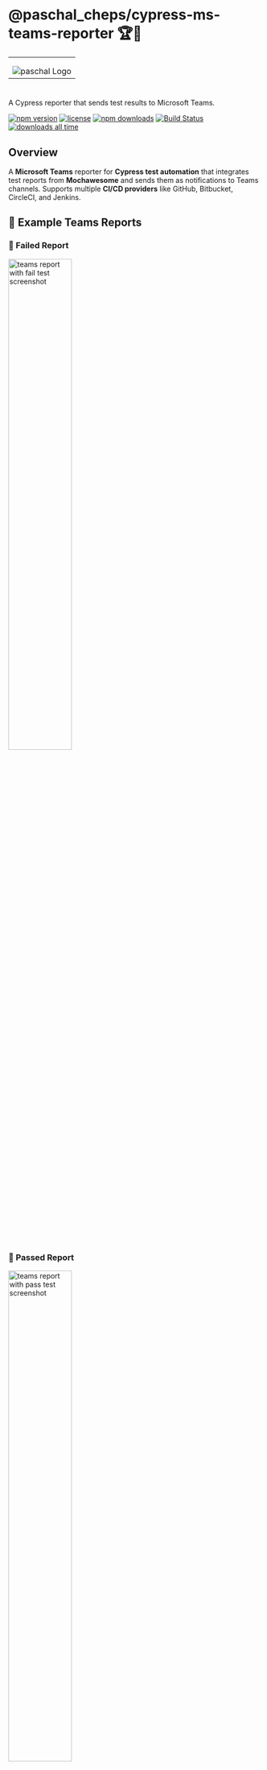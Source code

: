 # **@paschal_cheps/cypress-ms-teams-reporter** 🏆🚀

<table align="center"><tr><td align="center">
<img src="https://github.com/qaPaschalE/cypress-plugins/blob/main/assets/paschal%20logo%20(2).png?raw=true" alt="paschal Logo" style="max-width:120px;  margin-top:15px;"/>
</td></tr></table>

#

A Cypress reporter that sends test results to Microsoft Teams.

</td></tr></table>

[![npm version](https://img.shields.io/npm/v/@paschal_cheps/cypress-ms-teams-reporter)](https://www.npmjs.com/package/@paschal_cheps/cypress-ms-teams-reporter)
[![license](https://img.shields.io/npm/l/@paschal_cheps/cypress-ms-teams-reporter)](https://github.com/qaPaschalE/cypress-plugins/@paschal_cheps/cypress-ms-teams-reporter/blob/main/LICENSE)
[![npm downloads](https://img.shields.io/npm/dt/@paschal_cheps/cypress-ms-teams-reporter)](https://www.npmjs.com/package/@paschal_cheps/cypress-ms-teams-reporter)
[![Build Status](https://github.com/qaPaschalE/cypress-plugins/actions/workflows/build-cypress-ms-teams-reporter.yml/badge.svg)](https://github.com/aPaschalE/cypress-plugins/actions/workflows/build-cypress-ms-teams-reporter.yml)
[![downloads all time](https://img.shields.io/npm/dt/@paschal_cheps/cypress-ms-teams-reporter.svg?style=flat&color=black&label=lifetime%20downloads)](https://www.npmjs.com/package/@paschal_cheps/cypress-ms-teams-reporter)

## Overview

A **Microsoft Teams** reporter for **Cypress test automation** that integrates test reports from **Mochawesome** and sends them as notifications to Teams channels. Supports multiple **CI/CD providers** like GitHub, Bitbucket, CircleCI, and Jenkins.

## **📝 Example Teams Reports**

### **📌 Failed Report**

<img src="https://github.com/qaPaschalE/cypress-plugins/blob/main/assets/Failed_screenshot.jpeg?raw=true" alt="teams report with fail test screenshot" width="50%" />

### **📌 Passed Report**

<img src="https://github.com/qaPaschalE/cypress-plugins/blob/main/assets/Passed_screenshot.jpeg?raw=true" alt="teams report with pass test screenshot" width="50%" />

---

## **📌 Features**

✅ **CI/CD Integration** – Supports GitHub Actions, Bitbucket, CircleCI, Jenkins, or local execution.  
✅ **Microsoft Teams Webhook Support** – Sends test execution reports directly to a Teams channel.  
✅ **Mochawesome Report Parsing** – Extracts data from Cypress test runs.  
✅ **Screenshots & Videos Attachments** – Includes media from test failures.  
✅ **Custom Messages** – Add custom text and metadata (Module Name, Team Name, etc.).  
✅ **Only Failed Tests Mode** – Send notifications only if tests fail.  
✅ **Detailed Logging** – Enable verbose output for debugging.

---

## Prerequisites

- **[cypress-mochawesome-reporter](https://www.npmjs.com/package/cypress-mochawesome-reporter)** must be installed and configured in your Cypress setup and saveJson set to true in reporterOptions.

## **📦 Installation**

```sh
npm install -g @paschal_cheps/cypress-ms-teams-reporter
```

or as a **dev dependency**:

```sh
npm install --save-dev @paschal_cheps/cypress-ms-teams-reporter
```

### **Using `yarn`**

```sh
yarn add -D @paschal_cheps/cypress-ms-teams-reporter
```

---

## **⚙️ Usage**

### **1️⃣ Set up Microsoft Teams Webhook**

To send reports to Microsoft Teams, you need a webhook URL:

- Go to **Microsoft Teams**
- Add a **new Incoming Webhook** to your channel
- Copy the generated **Webhook URL**

### **2️⃣ Configure Environment Variables**

Create a `.env` file in your project root:

```ini
TEAMS_WEBHOOK_URL=https://your-teams-webhook-url
GITHUB_TOKEN=your-github-token  # Only required for GitHub CI
BITBUCKET_WORKSPACE=your-bitbucket-workspace # Required for Bitbucket CI
BITBUCKET_REPO_SLUG=your-bitbucket-repo-slug # Required for Bitbucket CI
BITBUCKET_BUILD_NUMBER=your-bitbucket-build-number # Required for Bitbucket CI
CIRCLE_PROJECT_USERNAME=your-circleci-project-username # Required for CircleCI
CIRCLE_PROJECT_REPONAME=your-circleci-project-reponame # Required for CircleCI
CIRCLE_BUILD_NUM=your-circleci-build-number # Required for CircleCI
CIRCLE_WORKFLOW_ID=your-circleci-workflow-id # Required for CircleCI
CIRCLE_PROJECT_ID=your-circleci-project-id # Required for CircleCI
```

---

### **3️⃣ Running the Reporter**

#### **🔹 Default Usage**

```sh
npx cypress-ms-teams-reporter --ci-provider=github
```

#### **🔹 With `.env` file**

```sh
dotenv -c npx cypress-ms-teams-reporter --ci-provider=github
```

#### **🔹 With Custom Report URL**

```sh
npx cypress-ms-teams-reporter --custom-url="[https://example.com/report.html](https://example.com/report.html)"
```

#### **🔹 Only Send Failed Tests**

```sh
npx cypress-ms-teams-reporter --only-failed
```

### Programmatic Usage

```js
const { sendTeamsReport } = require("cypress-ms-teams-reporter");

sendTeamsReport({
  ciProvider: "github",
  teamsWebhookUrl: "[https://teams.webhook.url](https://teams.webhook.url)",
  reportDir: "cypress/reports",
  verbose: true,
});
```

## Cypress Integration

### Using `task` in `cypress.config.ts`

```ts
import { defineConfig } from "cypress";
import { sendTeamsReport } from "cypress-ms-teams-reporter";

export default defineConfig({
  e2e: {
    setupNodeEvents(on, config) {
      on("task", {
        sendTeamsReport(options) {
          return sendTeamsReport(options);
        },
      });
    },
  },
});
```

### Using `on` events in `cypress.config.js`

```js
const { sendTeamsReport } = require("cypress-ms-teams-reporter");

module.exports = {
  e2e: {
    setupNodeEvents(on, config) {
      on("after:run", async (results) => {
        await sendTeamsReport({
          ciProvider: "github",
          teamsWebhookUrl: process.env.TEAMS_WEBHOOK_URL,
          reportDir: "mochareports",
          testResults: results,
        });
      });
    },
  },
};
```

---

## **🔧 CLI Options**

| Option                     | Description                                                                 | Default                 |
| -------------------------- | --------------------------------------------------------------------------- | ----------------------- |
| `--ci-provider <type>`     | Select CI provider (`github`, `bitbucket`, `circleci`, `jenkins`, `local`)  | `github`                |
| `--custom-url <url>`       | Provide a custom test report URL                                            | `""`                    |
| `--report-dir <path>`      | Path to the Mochawesome report directory                                    | `mochareports`          |
| `--screenshot-dir <path>`  | Cypress screenshot directory                                                | `cypress/screenshots`   |
| `--video-dir <path>`       | Cypress video directory                                                     | `cypress/videos`        |
| `--verbose`                | Enable detailed logging                                                     | `false`                 |
| `--only-failed`            | Send notifications only for failed tests                                    | `false`                 |
| `--custom-text <text>`     | Add extra text to the Teams message                                         | `""`                    |
| `--module-name <type>`     | Name of the module under test                                               | `""`                    |
| `--team-name <type>`       | Name of the team receiving the test report                                  | `""`                    |
| `--config-file <path>`     | Path to the configuration file for the Teams reporter                       | `teamsReport.config.js` |

---

## **🖥️ CI/CD Integration**

### **🔹 GitHub Actions**

Add this step to your workflow:

```yaml
- name: Send Cypress Report to Teams
  run: |
    npm install
    dotenv -c npx cypress-ms-teams-reporter --ci-provider=github
  env:
    TEAMS_WEBHOOK_URL: ${{ secrets.TEAMS_WEBHOOK_URL }}
    GITHUB_TOKEN: ${{ secrets.GITHUB_TOKEN }}
```

### **🔹 Jenkins**

```sh
export TEAMS_WEBHOOK_URL="https://your-teams-webhook-url"
npx cypress-ms-teams-reporter --ci-provider=jenkins
```

### **🔹 Bitbucket Pipelines**

```yaml
script:
  - pipe: atlassian/dotenv:1.3.0
    variables:
      DOTENV_PATH: ".env"
  - npx cypress-ms-teams-reporter --ci-provider=bitbucket
```

**Note:** Ensure you have set the `BITBUCKET_WORKSPACE`, `BITBUCKET_REPO_SLUG`, and `BITBUCKET_BUILD_NUMBER` environment variables in your Bitbucket Pipeline settings or in your `.env` file. You can use the `atlassian/dotenv` pipe to load environment variables from a `.env` file.

### **🔹 CircleCI**

```yaml
jobs:
  build:
    steps:
      - run:
          name: Send Cypress Report to Teams
          command: |
            npm install
            npm install dotenv -g
            dotenv -e .env -- npx cypress-ms-teams-reporter --ci-provider=circleci
          environment:
            TEAMS_WEBHOOK_URL: $TEAMS_WEBHOOK_URL
            CIRCLE_PROJECT_USERNAME: $CIRCLE_PROJECT_USERNAME
            CIRCLE_PROJECT_REPONAME: $CIRCLE_PROJECT_REPONAME
            CIRCLE_BUILD_NUM: $CIRCLE_BUILD_NUM
            CIRCLE_WORKFLOW_ID: $CIRCLE_WORKFLOW_ID
            CIRCLE_PROJECT_ID: $CIRCLE_PROJECT_ID
```

**Note:** Ensure you have set the `TEAMS_WEBHOOK_URL`, `CIRCLE_PROJECT_USERNAME`, `CIRCLE_PROJECT_REPONAME`, `CIRCLE_BUILD_NUM`, `CIRCLE_WORKFLOW_ID`, and `CIRCLE_PROJECT_ID` environment variables in your CircleCI project settings or in your `.env` file.

---

## **📊 Report Example (With Pie Chart)**

✅ **Passed:** `80%` 🟢
❌ **Failed:** `15%` 🔴
⚠️ **Pending:** `5%` ⚠️

📊 **Pie Chart:**
🟢🟢🟢🟢🟢🟢🟢🟢🔴🔴⚠️

## Report Example

## ![Default Failed Report](about:sanitized)

## ![Default Passed Report](about:sanitized)

## **📜 License**

MIT License - [@paschal_cheps](https://github.com/paschal-cheps)

🚀 Happy Testing\! 🎯

```

```
